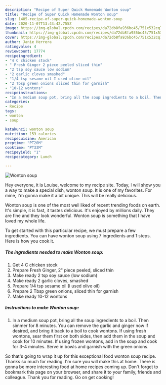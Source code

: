 ```yaml
---
description: "Recipe of Super Quick Homemade Wonton soup"
title: "Recipe of Super Quick Homemade Wonton soup"
slug: 1485-recipe-of-super-quick-homemade-wonton-soup
date: 2020-11-07T13:43:42.755Z
image: https://img-global.cpcdn.com/recipes/da72db8fa936bc45/751x532cq70/wonton-soup-recipe-main-photo.jpg
thumbnail: https://img-global.cpcdn.com/recipes/da72db8fa936bc45/751x532cq70/wonton-soup-recipe-main-photo.jpg
cover: https://img-global.cpcdn.com/recipes/da72db8fa936bc45/751x532cq70/wonton-soup-recipe-main-photo.jpg
author: Janie Herrera
ratingvalue: 4
reviewcount: 17774
recipeingredient:
- "4 C chicken stock"
- " Fresh Ginger 2 piece peeled sliced thin"
- "2 tsp soy sauce low sodium"
- "2 garlic cloves smashed"
- "1/4 tsp sesame oil I used olive oil"
- "2 Tbsp green onions sliced thin for garnish"
- "10-12 wontons"
recipeinstructions:
- "In a medium soup pot, bring all the soup ingredients to a boil. Then simmer for 8 minutes. You can remove the garlic and ginger now if desired, and bring it back to a boil to cook wontons. If using fresh wontons, sear them first on both sides, then add them in the soup and cook for 10 minutes. If using frozen wontons, add in the soup and cook for 3-4 minutes. Serve in bowls and garnish with the green onions."
categories:
- Recipe
tags:
- wonton
- soup

katakunci: wonton soup 
nutrition: 153 calories
recipecuisine: American
preptime: "PT20M"
cooktime: "PT33M"
recipeyield: "1"
recipecategory: Lunch

---
```



![Wonton soup](https://img-global.cpcdn.com/recipes/da72db8fa936bc45/751x532cq70/wonton-soup-recipe-main-photo.jpg)

Hey everyone, it is Louise, welcome to my recipe site. Today, I will show you a way to make a special dish, wonton soup. It is one of my favorites. For mine, I'm gonna make it a bit unique. This will be really delicious.



Wonton soup is one of the most well liked of recent trending foods on earth. It's simple, it is fast, it tastes delicious. It's enjoyed by millions daily. They are fine and they look wonderful. Wonton soup is something that I have loved my whole life.


To get started with this particular recipe, we must prepare a few ingredients. You can have wonton soup using 7 ingredients and 1 steps. Here is how you cook it.

<!--inarticleads1-->

##### The ingredients needed to make Wonton soup:

1. Get 4 C chicken stock
1. Prepare  Fresh Ginger, 2&#34; piece peeled, sliced thin
1. Make ready 2 tsp soy sauce (low sodium)
1. Make ready 2 garlic cloves, smashed
1. Prepare 1/4 tsp sesame oil (I used olive oil)
1. Prepare 2 Tbsp green onions, sliced thin for garnish
1. Make ready 10-12 wontons




<!--inarticleads2-->

##### Instructions to make Wonton soup:

1. In a medium soup pot, bring all the soup ingredients to a boil. Then simmer for 8 minutes. You can remove the garlic and ginger now if desired, and bring it back to a boil to cook wontons. If using fresh wontons, sear them first on both sides, then add them in the soup and cook for 10 minutes. If using frozen wontons, add in the soup and cook for 3-4 minutes. Serve in bowls and garnish with the green onions.




So that's going to wrap it up for this exceptional food wonton soup recipe. Thanks so much for reading. I'm sure you will make this at home. There is gonna be more interesting food at home recipes coming up. Don't forget to bookmark this page on your browser, and share it to your family, friends and colleague. Thank you for reading. Go on get cooking!
